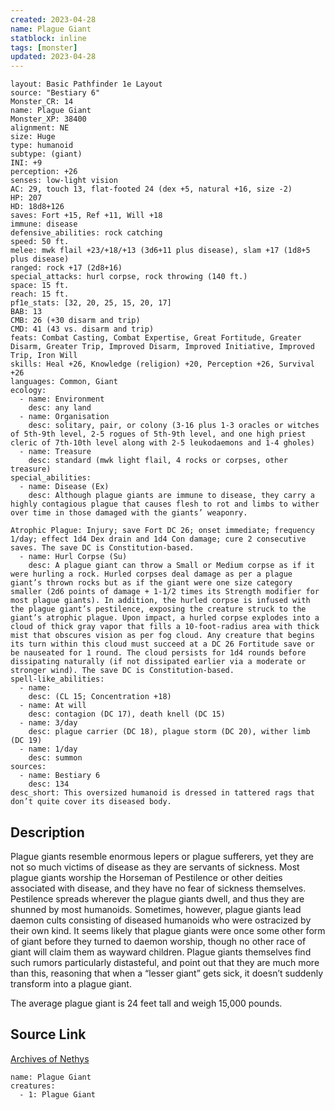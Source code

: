 ```yaml
---
created: 2023-04-28
name: Plague Giant
statblock: inline
tags: [monster]
updated: 2023-04-28
---
```

```statblock
layout: Basic Pathfinder 1e Layout
source: "Bestiary 6"
Monster_CR: 14
name: Plague Giant
Monster_XP: 38400
alignment: NE
size: Huge
type: humanoid
subtype: (giant)
INI: +9
perception: +26
senses: low-light vision
AC: 29, touch 13, flat-footed 24 (dex +5, natural +16, size -2)
HP: 207
HD: 18d8+126
saves: Fort +15, Ref +11, Will +18
immune: disease
defensive_abilities: rock catching
speed: 50 ft.
melee: mwk flail +23/+18/+13 (3d6+11 plus disease), slam +17 (1d8+5 plus disease)
ranged: rock +17 (2d8+16)
special_attacks: hurl corpse, rock throwing (140 ft.)
space: 15 ft.
reach: 15 ft.
pf1e_stats: [32, 20, 25, 15, 20, 17]
BAB: 13
CMB: 26 (+30 disarm and trip)
CMD: 41 (43 vs. disarm and trip)
feats: Combat Casting, Combat Expertise, Great Fortitude, Greater Disarm, Greater Trip, Improved Disarm, Improved Initiative, Improved Trip, Iron Will
skills: Heal +26, Knowledge (religion) +20, Perception +26, Survival +26
languages: Common, Giant
ecology:
  - name: Environment
    desc: any land
  - name: Organisation
    desc: solitary, pair, or colony (3-16 plus 1-3 oracles or witches of 5th-9th level, 2-5 rogues of 5th-9th level, and one high priest cleric of 7th-10th level along with 2-5 leukodaemons and 1-4 gholes)
  - name: Treasure
    desc: standard (mwk light flail, 4 rocks or corpses, other treasure)
special_abilities:
  - name: Disease (Ex)
    desc: Although plague giants are immune to disease, they carry a highly contagious plague that causes flesh to rot and limbs to wither over time in those damaged with the giants’ weaponry. 

Atrophic Plague: Injury; save Fort DC 26; onset immediate; frequency 1/day; effect 1d4 Dex drain and 1d4 Con damage; cure 2 consecutive saves. The save DC is Constitution-based.
  - name: Hurl Corpse (Su)
    desc: A plague giant can throw a Small or Medium corpse as if it were hurling a rock. Hurled corpses deal damage as per a plague giant’s thrown rocks but as if the giant were one size category smaller (2d6 points of damage + 1-1/2 times its Strength modifier for most plague giants). In addition, the hurled corpse is infused with the plague giant’s pestilence, exposing the creature struck to the giant’s atrophic plague. Upon impact, a hurled corpse explodes into a cloud of thick gray vapor that fills a 10-foot-radius area with thick mist that obscures vision as per fog cloud. Any creature that begins its turn within this cloud must succeed at a DC 26 Fortitude save or be nauseated for 1 round. The cloud persists for 1d4 rounds before dissipating naturally (if not dissipated earlier via a moderate or stronger wind). The save DC is Constitution-based.
spell-like_abilities:
  - name:
    desc: (CL 15; Concentration +18)
  - name: At will
    desc: contagion (DC 17), death knell (DC 15)
  - name: 3/day
    desc: plague carrier (DC 18), plague storm (DC 20), wither limb (DC 19)
  - name: 1/day
    desc: summon
sources:
  - name: Bestiary 6
    desc: 134
desc_short: This oversized humanoid is dressed in tattered rags that don’t quite cover its diseased body.
```
## Description
Plague giants resemble enormous lepers or plague sufferers, yet they are not so much victims of disease as they are servants of sickness. Most plague giants worship the Horseman of Pestilence or other deities associated with disease, and they have no fear of sickness themselves. Pestilence spreads wherever the plague giants dwell, and thus they are shunned by most humanoids. Sometimes, however, plague giants lead daemon cults consisting of diseased humanoids who were ostracized by their own kind. It seems likely that plague giants were once some other form of giant before they turned to daemon worship, though no other race of giant will claim them as wayward children. Plague giants themselves find such rumors particularly distasteful, and point out that they are much more than this, reasoning that when a “lesser giant” gets sick, it doesn’t suddenly transform into a plague giant. 

The average plague giant is 24 feet tall and weigh 15,000 pounds.
## Source Link
[Archives of Nethys](https://aonprd.com/MonsterDisplay.aspx?ItemName=Plague%20Giant)
```encounter-table
name: Plague Giant
creatures:
  - 1: Plague Giant
```

